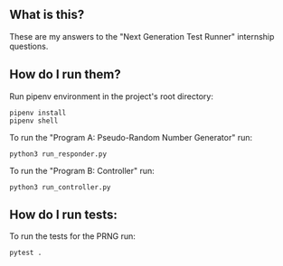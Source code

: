 ## What is this?

These are my answers to the "Next Generation Test Runner" internship questions.

## How do I run them?

Run pipenv environment in the project's root directory:
```
pipenv install
pipenv shell
```


To run the "Program A: Pseudo-Random Number Generator" run:
```
python3 run_responder.py 
```

To run the "Program B: Controller" run:
```
python3 run_controller.py 
```

## How do I run tests:

To run the tests for the PRNG run:

```
pytest .
```
